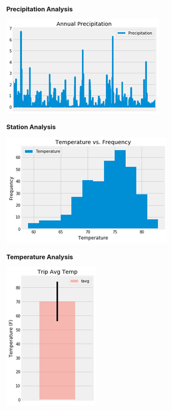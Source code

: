 ### Precipitation Analysis
![precipitation](Images/precipitation.png)


### Station Analysis
![station-histogram](Images/station-histogram.png)


### Temperature Analysis
![temperature](Images/temperature.png)

